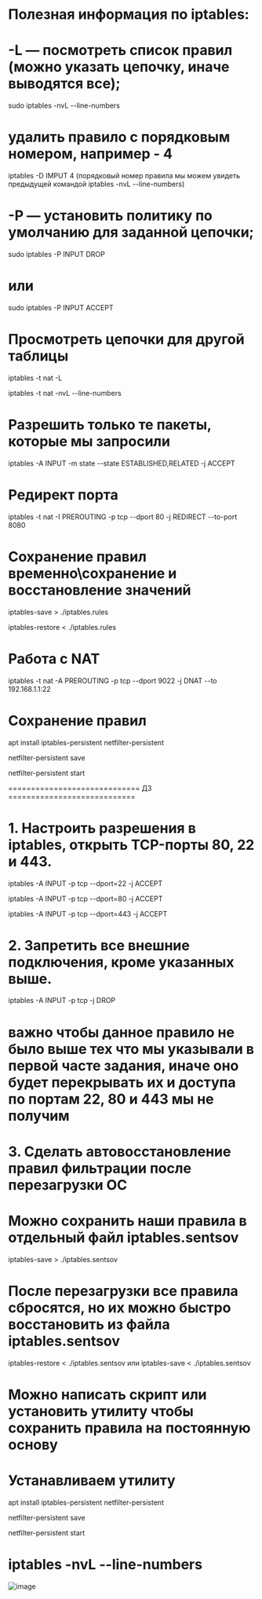 # Полезная информация по iptables:


# -L — посмотреть список правил (можно указать цепочку, иначе выводятся все);

sudo iptables -nvL --line-numbers

# удалить правило с порядковым номером, например - 4

iptables -D IMPUT 4  (порядковый номер правила мы можем увидеть предыдущей командой iptables -nvL --line-numbers)

# -P — установить политику по умолчанию для заданной цепочки;

sudo iptables -P INPUT DROP

# или

sudo iptables -P INPUT ACCEPT

# Просмотреть цепочки для другой таблицы

iptables -t nat -L

iptables -t nat -nvL --line-numbers  

# Разрешить только те пакеты, которые мы запросили

iptables -A INPUT -m state --state ESTABLISHED,RELATED -j ACCEPT

# Редирект порта

iptables -t nat -I PREROUTING -p tcp --dport 80 -j REDIRECT --to-port 8080

# Сохранение правил временно\сохранение и восстановление значений

iptables-save > ./iptables.rules

iptables-restore < ./iptables.rules

# Работа с NAT

iptables -t nat -A PREROUTING -p tcp --dport 9022 -j DNAT --to 192.168.1.1:22

# Сохранение правил

apt install iptables-persistent netfilter-persistent

netfilter-persistent save

netfilter-persistent start



============================= ДЗ ============================

# 1. Настроить разрешения в iptables, открыть TCP-порты 80, 22 и 443.

iptables -A INPUT -p tcp --dport=22 -j ACCEPT

iptables -A INPUT -p tcp --dport=80 -j ACCEPT

iptables -A INPUT -p tcp --dport=443 -j ACCEPT


# 2. Запретить все внешние подключения, кроме указанных выше.

iptables -A INPUT -p tcp -j DROP

# важно чтобы данное правило не было выше тех что мы указывали в первой часте задания, иначе оно будет перекрывать их и доступа по портам 22, 80 и 443 мы не получим

# 3. Сделать автовосстановление правил фильтрации после перезагрузки ОС

# Можно сохранить наши правила в отдельный файл iptables.sentsov

iptables-save > ./iptables.sentsov

# После перезагрузки все правила сбросятся, но их можно быстро восстановить из файла iptables.sentsov

iptables-restore < ./iptables.sentsov или iptables-save < ./iptables.sentsov

# Можно написать скрипт или установить утилиту чтобы сохранить правила на постоянную основу

# Устанавливаем утилиту 

apt install iptables-persistent netfilter-persistent

netfilter-persistent save

netfilter-persistent start

# iptables -nvL --line-numbers

![image](https://github.com/user-attachments/assets/d7b075f9-bed1-4c96-803c-ed0261a46263)




